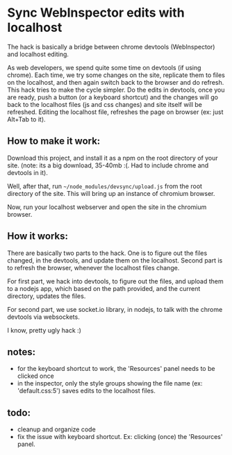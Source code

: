 # Sync WebInspector edits with localhost

The hack is basically a bridge between chrome devtools (WebInspector) and localhost editing.

As web developers, we spend quite some time on devtools (if using chrome). Each time, we try some changes on the site, replicate them to files on the localhost, and then again switch back to the browser and do refresh. This hack tries to make the cycle simpler. Do the edits in devtools, once you are ready, push a button (or a keyboard shortcut) and the changes will go back to the localhost files (js and css changes) and site itself will be refreshed. Editing the localhost file, refreshes the page on browser (ex: just Alt+Tab to it).

## How to make it work:

Download this project, and install it as a npm on the root directory of your site. (note: its a big download, 35-40mb :(. Had to include chrome and devtools in it).

Well, after that, run ```~/node_modules/devsync/upload.js``` from the root directory of the site. This will bring up an instance of chromium browser.

Now, run your localhost webserver and open the site in the chromium browser.

## How it works:

There are basically two parts to the hack. One is to figure out the files changed, in the devtools, and update them on the localhost. Second part is to refresh the browser, whenever the localhost files change.

For first part, we hack into devtools, to figure out the files, and upload them to a nodejs app, which based on the path provided, and the current directory, updates the files.

For second part, we use socket.io library, in nodejs, to talk with the chrome devtools via websockets.

I know, pretty ugly hack :)

## notes:
- for the keyboard shortcut to work, the 'Resources' panel needs to be clicked once
- in the inspector, only the style groups showing the file name (ex: 'default.css:5') saves edits to the localhost files.

## todo:
- cleanup and organize code
- fix the issue with keyboard shortcut. Ex: clicking (once) the 'Resources' panel.

